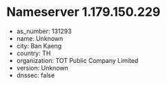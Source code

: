 # Nameserver 1.179.150.229

* as_number: 131293
* name: Unknown
* city: Ban Kaeng
* country: TH
* organization: TOT Public Company Limited
* version: Unknown
* dnssec: false
